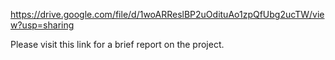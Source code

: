 https://drive.google.com/file/d/1woARReslBP2uOdituAo1zpQfUbg2ucTW/view?usp=sharing

Please visit this link for a brief report on the project.
